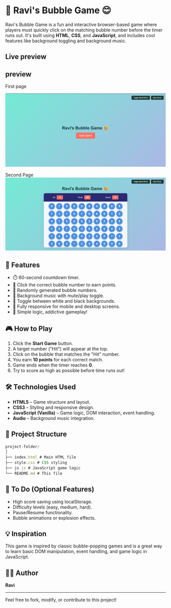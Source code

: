 # 🎈 Ravi's Bubble Game 😊

Ravi's Bubble Game is a fun and interactive browser-based game where players must quickly click on the matching bubble number before the timer runs out. It's built using **HTML**, **CSS**, and **JavaScript**, and includes cool features like background toggling and background music.

## Live preview

[](https://github.com/user/repo/blob/branch/other_file.md)


## preview
First page

![](./assets/preview-first.png) 

Second Page
![](./assets/preview-second.png)


## 🚀 Features

- ⏱️ 60-second countdown timer.
- 🎯 Click the correct bubble number to earn points.
- 🔢 Randomly generated bubble numbers.
- 🎵 Background music with mute/play toggle.
- 🎨 Toggle between white and black backgrounds.
- 📱 Fully responsive for mobile and desktop screens.
- 🧠 Simple logic, addictive gameplay!

## 🎮 How to Play

1. Click the **Start Game** button.
2. A target number ("Hit") will appear at the top.
3. Click on the bubble that matches the "Hit" number.
4. You earn **10 points** for each correct match.
5. Game ends when the timer reaches **0**.
6. Try to score as high as possible before time runs out!

## 🛠️ Technologies Used

- **HTML5** – Game structure and layout.
- **CSS3** – Styling and responsive design.
- **JavaScript (Vanilla)** – Game logic, DOM interaction, event handling.
- **Audio** – Background music integration.

## 📁 Project Structure
```js
project-folder/
│
├── index.html # Main HTML file
├── style.css # CSS styling
├── js.js # JavaScript game logic
└── README.md # This file
```

## 🧩 To Do (Optional Features)

- High score saving using localStorage.
- Difficulty levels (easy, medium, hard).
- Pause/Resume functionality.
- Bubble animations or explosion effects.

## 💡 Inspiration

This game is inspired by classic bubble-popping games and is a great way to learn basic DOM manipulation, event handling, and game logic in JavaScript.

## 👨‍💻 Author

**Ravi** 

---

Feel free to fork, modify, or contribute to this project!

